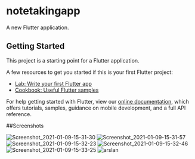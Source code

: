 # notetakingapp

A new Flutter application.

## Getting Started

This project is a starting point for a Flutter application.

A few resources to get you started if this is your first Flutter project:

- [Lab: Write your first Flutter app](https://flutter.dev/docs/get-started/codelab)
- [Cookbook: Useful Flutter samples](https://flutter.dev/docs/cookbook)

For help getting started with Flutter, view our
[online documentation](https://flutter.dev/docs), which offers tutorials,
samples, guidance on mobile development, and a full API reference.

##Screenshots


![Screenshot_2021-01-09-15-31-30](https://user-images.githubusercontent.com/74706817/104089558-df003380-5291-11eb-9b7f-f67f447c81ce.png)
![Screenshot_2021-01-09-15-31-57](https://user-images.githubusercontent.com/74706817/104089561-e1fb2400-5291-11eb-914a-c3ccdc90f225.png)
![Screenshot_2021-01-09-15-32-23](https://user-images.githubusercontent.com/74706817/104089562-e32c5100-5291-11eb-8948-fd146edc3b6c.png)
![Screenshot_2021-01-09-15-32-46](https://user-images.githubusercontent.com/74706817/104089563-e3c4e780-5291-11eb-89c9-e06ebe601adc.png)
![Screenshot_2021-01-09-15-33-25](https://user-images.githubusercontent.com/74706817/104089566-e58eab00-5291-11eb-9d67-305abafc688d.png)
![arslan](https://user-images.githubusercontent.com/74706817/104089569-e6274180-5291-11eb-8d9a-a7f46c71221f.png)


